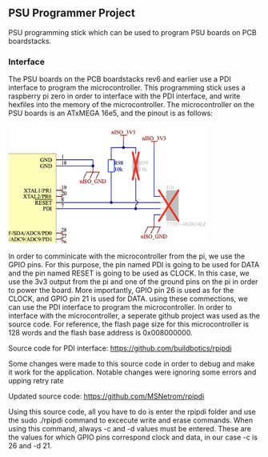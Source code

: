 ## PSU Programmer Project

PSU programming stick which can be used to program PSU boards on PCB boardstacks.

### Interface

The PSU boards on the PCB boardstacks rev6 and earlier use a PDI interface to program the microcontroller. This programming stick uses a raspberry pi zero in order to interface with the PDI interface, and write hexfiles into the memory of the microcontroller. The microcontroller on the PSU boards is an ATxMEGA 16e5, and the pinout is as follows:

<img
src="images/Prog_Input(OLD).png"
style="width:400px;"
/>

In order to comminicate with the microcontroller from the pi, we use the GPIO pins. For this purpose, the pin named PDI is going to be used for DATA and the pin named RESET is going to be used as CLOCK. In this case, we use the 3v3 output from the pi and one of the ground pins on the pi in order to power the board. More importantly, GPIO pin 26 is used as for the CLOCK, and GPIO pin 21 is used for DATA. using these commections, we can use the PDI interface to program the microcontroller. In order to interface with the microcontroller, a seperate github project was used as the source code. For reference, the flash page size for this microcontroller is 128 words and the flash base address is 0x008000000.

Source code for PDI interface: https://github.com/buildbotics/rpipdi

Some changes were made to this source code in order to debug and make it work for the application. Notable changes were ignoring some errors and upping retry rate

Updated source code: https://github.com/MSNetrom/rpipdi

Using this source code, all you have to do is enter the rpipdi folder and use the sudo ./rpipdi command to excecute write and erase commands. When using this command, always -c and -d values must be entered. These are the values for which GPIO pins correspond clock and data, in our case -c is 26 and -d 21.

